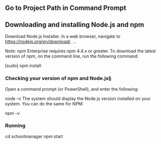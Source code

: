 

## Go to Project Path in Command Prompt

## Downloading and installing Node.js and npm

 Download Node.js Installer. In a web browser, navigate to https://nodejs.org/en/download/. ...

Note: npm Enterprise requires npm 4.4.x or greater. To download the latest version of npm, on the command line, run the following command:

[sudo] npm install 

### Checking your version of npm and Node.js§

Open a command prompt (or PowerShell), and enter the following:

node –v
The system should display the Node.js version installed on your system. You can do the same for NPM:

npm –v


### Running

cd schoolmanager
npm start

